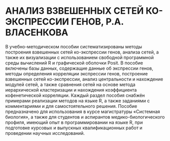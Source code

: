 # АНАЛИЗ ВЗВЕШЕННЫХ СЕТЕЙ КО-ЭКСПРЕССИИ ГЕНОВ, Р.А. ВЛАСЕНКОВА

В учебно-методическом пособии систематизированы методы построения взвешенных сетей ко-экспрессии генов, анализа сетей, а также их визуализации с использованием свободной программной среды вычислений R и графической оболочки Posit. В пособие включены базы данных, содержащие данные об экспрессии генов, методы определения корреляции экспрессии генов, построение взвешенных сетей ко-экспрессии, анализ центральности и нахождение модулей сетей, а также сравнения сетей на основе метода иерархической кластеризации и нахождения коэффициента кофенетической корреляции. 
Каждый раздел пособия снабжён примерами реализации методов на языке R, а также заданиями с комментариями и для самостоятельного решения. 
Пособие предназначено для использования в курсе магистратуры «Системная биология», а также для студентов и аспирантов медико-биологического профиля, имеющий опыт в программировании на языке R, при подготовке курсовых и выпускных квалификационных работ и проведении научных исследований.

